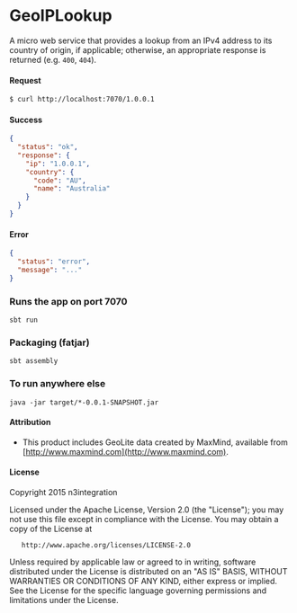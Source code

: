 # GeoIPLookup

A micro web service that provides a lookup from an IPv4 address to its country of origin,
if applicable; otherwise, an appropriate response is returned (e.g. `400`, `404`).

#### Request
```bash
$ curl http://localhost:7070/1.0.0.1
```

#### Success
```json
{
  "status": "ok",
  "response": {
    "ip": "1.0.0.1",
    "country": {
      "code": "AU",
      "name": "Australia"
    }
  }
}
```

#### Error
```json
{
  "status": "error",
  "message": "..."
}
```

### Runs the app on port 7070

    sbt run

### Packaging (fatjar)

    sbt assembly

### To run anywhere else

    java -jar target/*-0.0.1-SNAPSHOT.jar

#### Attribution

* This product includes GeoLite data created by MaxMind, available
from [http://www.maxmind.com](http://www.maxmind.com).

#### License

   Copyright 2015 n3integration

   Licensed under the Apache License, Version 2.0 (the "License");
   you may not use this file except in compliance with the License.
   You may obtain a copy of the License at

       http://www.apache.org/licenses/LICENSE-2.0

   Unless required by applicable law or agreed to in writing, software
   distributed under the License is distributed on an "AS IS" BASIS,
   WITHOUT WARRANTIES OR CONDITIONS OF ANY KIND, either express or implied.
   See the License for the specific language governing permissions and
   limitations under the License.
